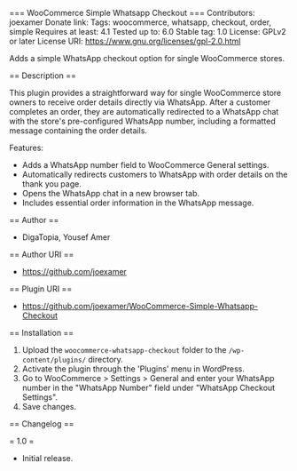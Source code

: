 === WooCommerce Simple Whatsapp Checkout ===
Contributors: joexamer
Donate link:
Tags: woocommerce, whatsapp, checkout, order, simple
Requires at least: 4.1
Tested up to: 6.0
Stable tag: 1.0
License: GPLv2 or later
License URI: https://www.gnu.org/licenses/gpl-2.0.html

Adds a simple WhatsApp checkout option for single WooCommerce stores.

== Description ==

This plugin provides a straightforward way for single WooCommerce store owners to receive order details directly via WhatsApp. After a customer completes an order, they are automatically redirected to a WhatsApp chat with the store's pre-configured WhatsApp number, including a formatted message containing the order details.

Features:
*   Adds a WhatsApp number field to WooCommerce General settings.
*   Automatically redirects customers to WhatsApp with order details on the thank you page.
*   Opens the WhatsApp chat in a new browser tab.
*   Includes essential order information in the WhatsApp message.

== Author ==
* DigaTopia, Yousef Amer

== Author URI ==
* https://github.com/joexamer

== Plugin URI ==
* https://github.com/joexamer/WooCommerce-Simple-Whatsapp-Checkout

== Installation ==

1. Upload the `woocommerce-whatsapp-checkout` folder to the `/wp-content/plugins/` directory.
2. Activate the plugin through the 'Plugins' menu in WordPress.
3. Go to WooCommerce > Settings > General and enter your WhatsApp number in the "WhatsApp Number" field under "WhatsApp Checkout Settings".
4. Save changes.

== Changelog ==

= 1.0 =
*   Initial release.
